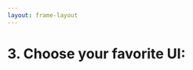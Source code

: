 ```yaml
---
layout: frame-layout
---
```


# 3. Choose your favorite UI:


<RadioGroup>

<RadioCard href="/guide/react/remix.html#blank" label="Blank" icon="https://cdn.svgporn.com/logos/css-3.svg" />
<RadioCard href="/guide/react/remix.html#tailwind-css" label="Tailwind CSS" icon="https://cdn.svgporn.com/logos/tailwindcss-icon.svg" />
<RadioCard href="/guide/react/remix.html#uno-css" label="UnoCSS" icon="https://cdn.svgporn.com/logos/unocss.svg" />
<RadioCard href="/guide/react/remix.html#headless-ui" label="Headless UI" icon="https://cdn.svgporn.com/logos/headlessui-icon.svg" />
<RadioCard href="/guide/react/remix.html#ant-design" label="Ant Design" icon="https://cdn.svgporn.com/logos/ant-design.svg" />
<RadioCard href="/guide/react/remix.html#next-ui" label="Next UI" icon="https://simpleicons.org/icons/nextui.svg" />
<RadioCard href="/guide/react/remix.html#shadcn-ui" label="Shadcn UI" icon="https://ui.shadcn.com/apple-touch-icon.png" />
<RadioCard href="/guide/react/remix.html#charka-ui" label="Charka UI" icon="https://chakra-ui.com/favicon.ico" />
<RadioCard href="/guide/react/remix.html#mui" label="MUI" icon="https://mui.com/static/icons/180x180.png" />
<RadioCard href="/guide/react/remix.html#radix-ui" label="Radix UI" icon="https://www.radix-ui.com/favicon.png" />
<RadioCard href="/guide/react/remix.html#arco-design" label="Arco Design" icon="https://unpkg.byted-static.com/latest/byted/arco-config/assets/favicon.ico" />

</RadioGroup>